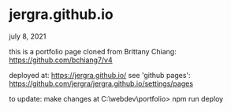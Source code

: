 # jergra.github.io

july 8, 2021

this is a portfolio page cloned from Brittany Chiang:
  https://github.com/bchiang7/v4
  
deployed at:
  https://jergra.github.io/
see 'github pages':
  https://github.com/jergra/jergra.github.io/settings/pages
  
to update:
  make changes at C:\webdev\portfolio>
  npm run deploy
  
